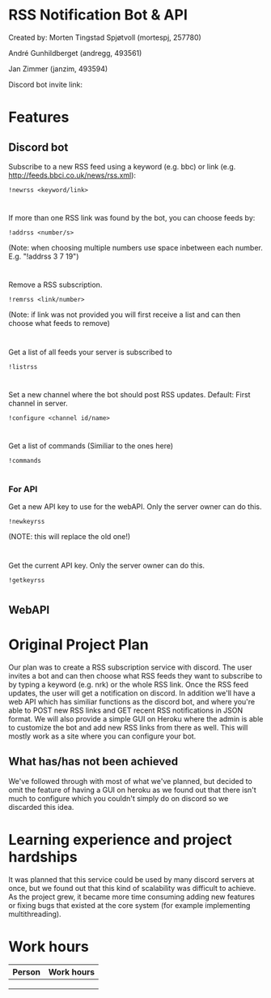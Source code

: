 # RSS Notification Bot & API

Created by: 
Morten Tingstad Spjøtvoll	(mortespj, 257780)

André Gunhildberget (andregg, 493561)

Jan Zimmer (janzim, 493594)

Discord bot invite link:

# Features 
## Discord bot

Subscribe to a new RSS feed using a keyword (e.g. bbc) or link (e.g. http://feeds.bbci.co.uk/news/rss.xml):
```
!newrss <keyword/link>
```
#

If more than one RSS link was found by the bot, you can choose feeds by:
```
!addrss <number/s>
```
(Note: when choosing multiple numbers use space inbetween each number. E.g. "!addrss 3 7 19")
#

Remove a RSS subscription.
```
!remrss <link/number>
```
(Note: if link was not provided you will first receive a list and can then choose what feeds to remove)
#

Get a list of all feeds your server is subscribed to
```
!listrss
```
#

Set a new channel where the bot should post RSS updates. Default: First channel in server.
```
!configure <channel id/name>
```
#

Get a list of commands (Similiar to the ones here)
```
!commands
```
#

### For API

Get a new API key to use for the webAPI. Only the server owner can do this.
```
!newkeyrss
```
(NOTE: this will replace the old one!)
#

Get the current API key. Only the server owner can do this.
```
!getkeyrss
```
#

## WebAPI

# Original Project Plan

Our plan was to create a RSS subscription service with discord. The user invites a bot and can then choose what RSS feeds they want to subscribe to by typing a keyword (e.g. nrk) or the whole RSS link. Once the RSS feed updates, the user will get a notification on discord. In addition we'll have a web API which has similiar functions as the discord bot, and where you're able to POST new RSS links and GET recent RSS notifications in JSON format. We will also provide a simple GUI on Heroku where the admin is able to customize the bot and add new RSS links from there as well. This will mostly work as a site where you can configure your bot.

## What has/has not been achieved

We've followed through with most of what we've planned, but decided to omit the feature of having a GUI on heroku as we found out that there isn't much to configure which you couldn't simply do on discord so we discarded this idea.

# Learning experience and project hardships 

It was planned that this service could be used by many discord servers at once, but we found out that this kind of scalability was difficult to achieve. As the project grew, it became more time consuming adding new features or fixing bugs that existed at the core system (for example implementing multithreading). 

# Work hours


| Person        | Work hours    |
| ------------- |:-------------:|
|               |               |
|               |               |
|               |               |


